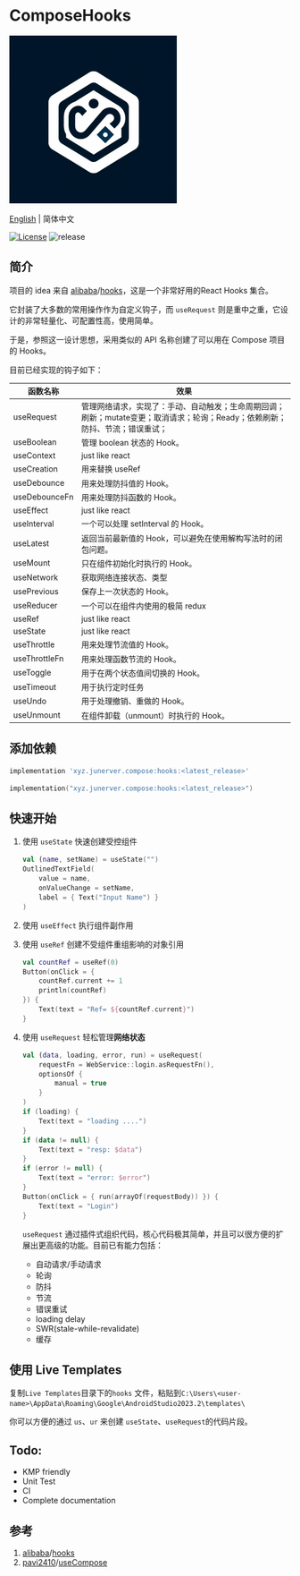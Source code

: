 # ComposeHooks

<picture>
  <img src="art/logo.jpg" width="300">
</picture>

[English](https://github.com/junerver/ComposeHooks/blob/master/README.md) | 简体中文

[![License](https://img.shields.io/badge/License-Apache%202.0-blue.svg)](http://www.apache.org/licenses/LICENSE-2.0) ![release](https://img.shields.io/badge/release-v1.0.1-blue)

## 简介

项目的 idea 来自 [alibaba](https://github.com/alibaba)/[hooks](https://github.com/alibaba/hooks)，这是一个非常好用的React Hooks 集合。

它封装了大多数的常用操作作为自定义钩子，而 `useRequest` 则是重中之重，它设计的非常轻量化、可配置性高，使用简单。

于是，参照这一设计思想，采用类似的 API 名称创建了可以用在 Compose 项目的 Hooks。

目前已经实现的钩子如下：

| 函数名称      | 效果                                                         |
| ------------- | ------------------------------------------------------------ |
| useRequest    | 管理网络请求，实现了：手动、自动触发；生命周期回调；刷新；mutate变更；取消请求；轮询；Ready；依赖刷新；防抖、节流；错误重试； |
| useBoolean    | 管理 boolean 状态的 Hook。                                   |
| useContext    | just like react                                              |
| useCreation   | 用来替换 useRef                                              |
| useDebounce   | 用来处理防抖值的 Hook。                                      |
| useDebounceFn | 用来处理防抖函数的 Hook。                                    |
| useEffect     | just like react                                              |
| useInterval   | 一个可以处理 setInterval 的 Hook。                           |
| useLatest     | 返回当前最新值的 Hook，可以避免在使用解构写法时的闭包问题。  |
| useMount      | 只在组件初始化时执行的 Hook。                                |
| useNetwork    | 获取网络连接状态、类型                                       |
| usePrevious   | 保存上一次状态的 Hook。                                      |
| useReducer    | 一个可以在组件内使用的极简 redux                             |
| useRef        | just like react                                              |
| useState      | just like react                                              |
| useThrottle   | 用来处理节流值的 Hook。                                      |
| useThrottleFn | 用来处理函数节流的 Hook。                                    |
| useToggle     | 用于在两个状态值间切换的 Hook。                              |
| useTimeout    | 用于执行定时任务                                             |
| useUndo       | 用于处理撤销、重做的 Hook。                                  |
| useUnmount    | 在组件卸载（unmount）时执行的 Hook。                         |

## 添加依赖

```groovy
implementation 'xyz.junerver.compose:hooks:<latest_release>'
```

```kotlin
implementation("xyz.junerver.compose:hooks:<latest_release>")
```

## 快速开始

1. 使用 `useState` 快速创建受控组件

   ```kotlin
   val (name, setName) = useState("")
   OutlinedTextField(
       value = name,
       onValueChange = setName,
       label = { Text("Input Name") }
   )
   ```

2. 使用 `useEffect` 执行组件副作用

3. 使用 `useRef` 创建不受组件重组影响的对象引用

   ```kotlin
   val countRef = useRef(0)
   Button(onClick = {
       countRef.current += 1
       println(countRef)
   }) {
       Text(text = "Ref= ${countRef.current}")
   }
   ```

4. 使用 `useRequest` 轻松管理**网络状态**

   ```kotlin
   val (data, loading, error, run) = useRequest(
       requestFn = WebService::login.asRequestFn(),
       optionsOf {
           manual = true
       }
   )
   if (loading) {
       Text(text = "loading ....")
   }
   if (data != null) {
       Text(text = "resp: $data")
   }
   if (error != null) {
       Text(text = "error: $error")
   }
   Button(onClick = { run(arrayOf(requestBody)) }) {
       Text(text = "Login")
   }
   ```

   `useRequest` 通过插件式组织代码，核心代码极其简单，并且可以很方便的扩展出更高级的功能。目前已有能力包括：
   - 自动请求/手动请求
   - 轮询
   - 防抖
   - 节流
   - 错误重试
   - loading delay
   - SWR(stale-while-revalidate)
   - 缓存

## 使用 Live Templates

复制`Live Templates`目录下的`hooks`
文件，粘贴到`C:\Users\<user-name>\AppData\Roaming\Google\AndroidStudio2023.2\templates\`

你可以方便的通过 `us`、`ur` 来创建 `useState`、`useRequest`的代码片段。

## Todo:

- KMP friendly
- Unit Test
- CI
- Complete documentation



## 参考

1. [alibaba](https://github.com/alibaba)/[hooks](https://github.com/alibaba/hooks)
2. [pavi2410](https://github.com/pavi2410)/[useCompose](https://github.com/pavi2410/useCompose)
